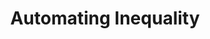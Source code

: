 ---
title: "Automating Inequality"
authors: ["Virginia Eubanks"]
type: "book"
link: "https://www.goodreads.com/book/show/34964830-automating-inequality"
---